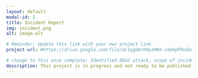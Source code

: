 ```yaml
---
layout: default
modal-id: 2
title: Incident Report
img: incident.png
alt: image-alt

# Reminder: Update this link with your own project link
project-url: #https://drive.google.com/file/d/1qgQmrH4yzHK6-cdeHpFRvSbdzhjV17pP/view?usp=sharing

# change to this once complete: Identified DDoS attack, scope of incident, potential network vulnerabilities and protection measures, and properly documented analysis and recovery plans in order to restore normal operations and maintain alignment with NIST CSF best practices.
description: This project is in progress and not ready to be published just yet. Please contact me if you'd like a sneak peek. Otherwise, stay tuned!
---
```

